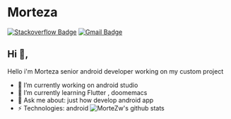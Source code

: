 # Morteza

[![Stackoverflow Badge](https://img.shields.io/badge/-Stackoverflow-4CA143?style=flat-square&logo=Stackoverflow&logoColor=white&link=https://stackoverflow.com/users/12104995/mortezw)](https://stackoverflow.com/users/12104995/mortezw)
[![Gmail Badge](https://img.shields.io/badge/-mrmortezw@gmail.com-c14438?style=flat-square&logo=Gmail&logoColor=white&link=mailto:mrmortezw@gmail.com)](mailto:mrmortezw@gmail.com)
## Hi 👋, 
Hello i'm Morteza senior android developer working on my custom project

- 🔭 I’m currently working on android studio
- 🌱 I’m currently learning Flutter , doomemacs
- 💬 Ask me about: just how develop android app
-  ⚡ Technologies: android
![MorteZw's github stats](https://github-readme-stats.vercel.app/api?username=mrmortezw&theme=gruvbox&show_icons=true)
